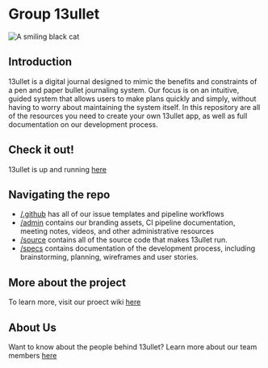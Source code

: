 # Group 13ullet
![A smiling black cat](admin/branding/13bullet_logo.png) 
## Introduction
13ullet is a digital journal designed to mimic the benefits and constraints of a pen and paper bullet journaling system. Our focus is on an intuitive, guided system that allows users to make plans quickly and simply, without having to worry about maintaining the system itself. In this repository are all of the resources you need to create your own 13ullet app, as well as full documentation on our development process. 
## Check it out!
13ullet is up and running [here](https://journalbullet.herokuapp.com/)
## Navigating the repo
- [/.github](https://github.com/cse110-sp21-group13/cse110-sp21-group13/tree/main/.github) has all of our issue templates and pipeline workflows 
- [/admin](https://github.com/cse110-sp21-group13/cse110-sp21-group13/tree/main/admin) contains our branding assets, CI pipeline documentation, meeting notes, videos, and other administrative resources
- [/source](https://github.com/cse110-sp21-group13/cse110-sp21-group13/tree/main/source) contains all of the source code that makes 13ullet run.
- [/specs](https://github.com/cse110-sp21-group13/cse110-sp21-group13/tree/main/specs) contains documentation of the development process, including brainstorming, planning, wireframes and user stories.
## More about the project
To learn more, visit our proect wiki [here](https://github.com/cse110-sp21-group13/cse110-sp21-group13/wiki)
## About Us
Want to know about the people behind 13ullet? Learn more about our team members [here](https://github.com/cse110-sp21-group13/cse110-sp21-group13/wiki/Team-Page)
